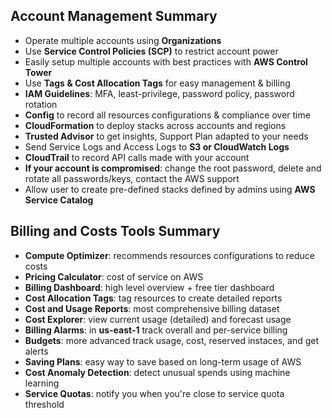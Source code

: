 ## Account Management Summary

- Operate multiple accounts using **Organizations**
- Use **Service Control Policies (SCP)** to restrict account power
- Easily setup multiple accounts with best practices with **AWS Control Tower**
- Use **Tags & Cost Allocation Tags** for easy management & billing
- **IAM Guidelines**: MFA, least-privilege, password policy, password rotation
- **Config** to record all resources configurations & compliance over time
- **CloudFormation** to deploy stacks across accounts and regions
- **Trusted Advisor** to get insights, Support Plan adapted to your needs
- Send Service Logs and Access Logs to **S3 or CloudWatch Logs**
- **CloudTrail** to record API calls made with your account
- **If your account is compromised**: change the root password, delete and rotate all passwords/keys, contact the AWS support
- Allow user to create pre-defined stacks defined by admins using **AWS Service Catalog**

## Billing and Costs Tools Summary

- **Compute Optimizer**: recommends resources configurations to reduce costs
- **Pricing Calculator**: cost of service on AWS
- **Billing Dashboard**: high level overview + free tier dashboard
- **Cost Allocation Tags**: tag resources to create detailed reports
- **Cost and Usage Reports**: most comprehensive billing dataset
- **Cost Explorer**: view current usage (detailed) and forecast usage
- **Billing Alarms**: in **us-east-1** track overall and per-service billing
- **Budgets**: more advanced track usage, cost, reserved instaces, and get alerts
- **Saving Plans**: easy way to save based on long-term usage of AWS
- **Cost Anomaly Detection**: detect unusual spends using machine learning
- **Service Quotas**: notify you when you're close to service quota threshold